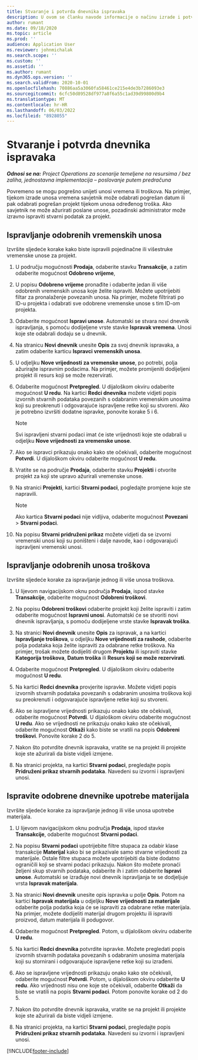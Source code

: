 ```yaml
---
title: Stvaranje i potvrda dnevnika ispravaka
description: U ovom se članku navode informacije o načinu izrade i potvrde dnevnika ispravaka.
author: rumant
ms.date: 09/18/2020
ms.topic: article
ms.prod: ''
audience: Application User
ms.reviewer: johnmichalak
ms.search.scope: ''
ms.custom: ''
ms.assetid: ''
ms.author: rumant
ms.dyn365.ops.version: ''
ms.search.validFrom: 2020-10-01
ms.openlocfilehash: 70886aa5a3060fa58461ce215e4de3b7286093e3
ms.sourcegitcommit: 6cfc50d89528df977a8f6a55c1ad39d99800d9b4
ms.translationtype: MT
ms.contentlocale: hr-HR
ms.lasthandoff: 06/03/2022
ms.locfileid: "8928055"
---
```

# <a name="create-and-confirm-correction-journals"></a>Stvaranje i potvrda dnevnika ispravaka

_**Odnosi se na:** Project Operations za scenarije temeljene na resursima / bez zaliha, jednostavna implementacija – poslovanje putem predračuna_

Povremeno se mogu pogrešno unijeti unosi vremena ili troškova. Na primjer, tijekom izrade unosa vremena savjetnik može odabrati pogrešan datum ili pak odabrati pogrešan projekt tijekom unosa određenog troška. Ako savjetnik ne može ažurirati poslane unose, pozadinski administrator može izravno ispraviti stvarni podatak za projekt.

## <a name="correct-approved-time-entries"></a>Ispravljanje odobrenih vremenskih unosa     

Izvršite sljedeće korake kako biste ispravili pojedinačne ili višestruke vremenske unose za projekt.

1. U području mogućnosti **Prodaja**, odaberite stavku **Transakcije**, a zatim odaberite mogućnost **Odobreno vrijeme**, 

2. U popisu **Odobreno vrijeme** pronađite i odaberite jedan ili više odobrenih vremenskih unosa koje želite ispraviti. Možete upotrijebiti filtar za pronalaženje povezanih unosa. Na primjer, možete filtrirati po ID-u projekta i odabrati sve odobrene vremenske unose s tim ID-om projekta.

3. Odaberite mogućnost **Ispravi unose**. Automatski se stvara novi dnevnik ispravljanja, s pomoću dodijeljene vrste stavke **Ispravak vremena**. Unosi koje ste odabrali dodaju se u dnevnik. 

4. Na stranicu **Novi dnevnik** unesite **Opis** za svoj dnevnik ispravaka, a zatim odaberite karticu **Ispravci vremenskih unosa**.  

5. U odjeljku **Nove vrijednosti za vremenske unose**, po potrebi, polja ažurirajte ispravnim podacima. Na primjer, možete promijeniti dodijeljeni projekt ili resurs koji se može rezervirati.

6. Odaberite mogućnost **Pretpregled**. U dijaloškom okviru odaberite mogućnost **U redu**. Na kartici **Redci dnevnika** možete vidjeti popis izvornih stvarnih podataka povezanih s odabranim vremenskim unosima koji su preokrenuti i odgovarajuće ispravljene retke koji su stvoreni. Ako je potrebno izvršiti dodatne ispravke, ponovite korake 5 i 6. 

    > [!NOTE]
    > Svi ispravljeni stvarni podaci imat će iste vrijednosti koje ste odabrali u odjeljku **Nove vrijednosti za vremenske unose**.

7. Ako se ispravci prikazuju onako kako ste očekivali, odaberite mogućnost **Potvrdi**. U dijaloškom okviru odaberite mogućnost **U redu**.

8. Vratite se na područje **Prodaja**, odaberite stavku **Projekti** i otvorite projekt za koji ste upravo ažurirali vremenske unose. 

9. Na stranici **Projekti**, kartici **Stvarni podaci**, pogledajte promjene koje ste napravili. 

    > [!NOTE]
    > Ako kartica **Stvarni podaci** nije vidljiva, odaberite mogućnost **Povezani** > **Stvarni podaci**.  

10. Na popisu **Stvarni pridruženi prikaz** možete vidjeti da se izvorni vremenski unosi koji su poništeni i dalje navode, kao i odgovarajući ispravljeni vremenski unosi. 

 
## <a name="correct-approved-expense-entries"></a>Ispravljanje odobrenih unosa troškova

Izvršite sljedeće korake za ispravljanje jednog ili više unosa troškova. 

1. U lijevom navigacijskom oknu područja **Prodaja**, ispod stavke **Transakcije**, odaberite mogućnost **Odobreni troškovi**.

2. Na popisu **Odobreni troškovi** odaberite projekt koji želite ispraviti i zatim odaberite mogućnost **Ispravni unosi**. Automatski će se stvoriti novi dnevnik ispravljanja, s pomoću dodijeljene vrste stavke **Ispravak troška**. 

3. Na stranici **Novi dnevnik** unesite **Opis** za ispravak, a na kartici **Ispravljanje troškova**, u odjeljku **Nove vrijednosti za rashode**, odaberite polja podataka koja želite ispraviti za odabrane retke troškova. Na primjer, trošak možete dodijeliti drugom **Projektu** ili ispraviti stavke **Kategorija troškova**, **Datum troška** ili **Resurs koji se može rezervirati**.

4. Odaberite mogućnost **Pretpregled**. U dijaloškom okviru odaberite mogućnost **U redu**. 

5. Na kartici **Redci dnevnika** provjerite ispravke. Možete vidjeti popis izvornih stvarnih podataka povezanih s odabranim unosima troškova koji su preokrenuti i odgovarajuće ispravljene retke koji su stvoreni.

6. Ako se ispravljene vrijednosti prikazuju onako kako ste očekivali, odaberite mogućnost **Potvrdi**. U dijaloškom okviru odaberite mogućnost **U redu**. Ako se vrijednosti ne prikazuju onako kako ste očekivali, odaberite mogućnost **Otkaži** kako biste se vratili na popis **Odobreni troškovi**. Ponovite korake 2 do 5. 

7. Nakon što potvrdite dnevnik ispravaka, vratite se na projekt ili projekte koje ste ažurirali da biste vidjeli izmjene.

8. Na stranici projekta, na kartici **Stvarni podaci**, pregledajte popis **Pridruženi prikaz stvarnih podataka**. Navedeni su izvorni i ispravljeni unosi.


## <a name="correct-approved-material-usage-logs"></a>Ispravite odobrene dnevnike upotrebe materijala

Izvršite sljedeće korake za ispravljanje jednog ili više unosa upotrebe materijala.

1. U lijevom navigacijskom oknu područja **Prodaja**, ispod stavke **Transakcije**, odaberite mogućnost **Stvarni podaci**.

2. Na popisu **Stvarni podaci** upotrijebite filtre stupaca za odabir klase transakcije **Materijal** kako bi se prikazivale samo stvarne vrijednosti za materijale. Ostale filtre stupaca možete upotrijebiti da biste dodatno ograničili koji se stvarni podaci prikazuju. Nakon što možete pronaći željeni skup stvarnih podataka, odaberite ih i zatim odaberite **Ispravi unose**. Automatski se izrađuje novi dnevnik ispravljanja te se dodjeljuje vrsta **Ispravak materijala**.

3. Na stranici **Novi dnevnik** unesite opis ispravka u polje **Opis**. Potom na kartici **Ispravak materijala** u odjeljku **Nove vrijednosti za materijale** odaberite polja podatka koja će se ispraviti za odabrane retke materijala. Na primjer, možete dodijeliti materijal drugom projektu ili ispraviti proizvod, datum materijala ili podugovor.

4. Odaberite mogućnost **Pretpregled**. Potom, u dijaloškom okviru odaberite **U redu**.

5. Na kartici **Redci dnevnika** potvrdite ispravke. Možete pregledati popis izvornih stvarnih podataka povezanih s odabranim unosima materijala koji su stornirani i odgovarajuće ispravljene retke koji su izrađeni.

6. Ako se ispravljene vrijednosti prikazuju onako kako ste očekivali, odaberite mogućnost **Potvrdi**. Potom, u dijaloškom okviru odaberite **U redu**. Ako vrijednosti nisu one koje ste očekivali, odaberite **Otkaži** da biste se vratili na popis **Stvarni podaci**. Potom ponovite korake od 2 do 5.

7. Nakon što potvrdite dnevnik ispravaka, vratite se na projekt ili projekte koje ste ažurirali da biste vidjeli izmjene.

8. Na stranici projekta, na kartici **Stvarni podaci**, pregledajte popis **Pridruženi prikaz stvarnih podataka**. Navedeni su izvorni i ispravljeni unosi.


[!INCLUDE[footer-include](../includes/footer-banner.md)]
